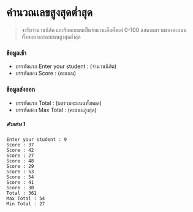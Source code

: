 # คำนวณเลขสูงสุดต่ำสุด
> จงรับจำนวนนิสิต และรับคะแนนเป็นจำนวนเต็มตั้งแต่ 0-100 แสดงผลรวมของคะแนนทั้งหมด และคะแนนสูงสุดต่ำสุด

### ข้อมูลเข้า
* บรรทัดแรก Enter your student : (จำนวนนิสิต)
* บรรทัดสอง Score : (คะแนน)
### ข้อมูลส่งออก
* บรรทัดแรก Total : (ผลรวมคะแนนทั้งหมด)
* บรรทัดสอง Max Total : (คะแนนสูงสุด)

##### ตัวอย่าง 1
```
Enter your student : 9
Score : 37
Score : 42
Score : 27
Score : 48
Score : 29 
Score : 53
Score : 54
Score : 41
Score : 30
Total : 361
Max Total : 54
Min Total : 27
```